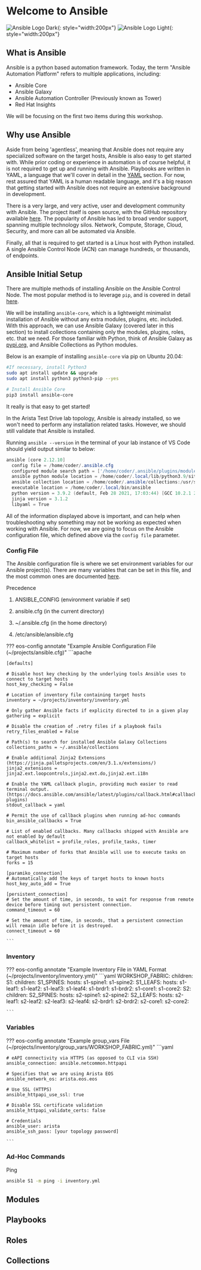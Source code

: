 # Welcome to Ansible

![Ansible Logo Dark](assets/images/ansible_logo_dark.png#only-dark){: style="width:200px"}
![Ansible Logo Light](assets/images/ansible_logo_light.png#only-light){: style="width:200px"}

## What is Ansible

Ansible is a python based automation framework. Today, the term "Ansible Automation Platform" refers to multiple applications, including:

- Ansible Core
- Ansible Galaxy
- Ansible Automation Controller (Previously known as Tower)
- Red Hat Insights

We will be focusing on the first two items during this workshop.

## Why use Ansible

Aside from being 'agentless', meaning that Ansible does not require any specialized software on the target hosts, Ansible is also easy to get started with. While prior coding or experience in automation is of course helpful, it is not required to get up and running with Ansible. Playbooks are written in YAML, a language that we'll cover in detail in the [YAML](jinja-yaml.md "Jinja and YAML") section. For now, rest assured that YAML is a human readable language, and it's a big reason that getting started with Ansible does not require an extensive background in development.

There is a very large, and very active, user and development community with Ansible. The project itself is open source, with the GitHub repository available [here](https://github.com/ansible/ansible "Ansible on GitHub"). The popularity of Ansible has led to broad vendor support, spanning multiple technology silos. Network, Compute, Storage, Cloud, Security, and more can all be automated via Ansible.

Finally, all that is required to get started is a Linux host with Python installed. A single Ansible Control Node (ACN) can manage hundreds, or thousands, of endpoints.

## Ansible Initial Setup

There are multiple methods of installing Ansible on the Ansible Control Node. The most popular method is to leverage `pip`, and is covered in detail [here](https://docs.ansible.com/ansible/latest/installation_guide/intro_installation.html "Ansible Installation Documentation").

We will be installing `ansible-core`, which is a lightweight minimalist installation of Ansible without any extra modules, plugins, etc. included. With this approach, we can use Ansible Galaxy (covered later in this section) to install collections containing only the modules, plugins, roles, etc. that we need. For those familiar with Python, think of Ansible Galaxy as [pypi.org](https://pypi.org "Python Packge Index"), and Ansible Collections as Python modules.

Below is an example of installing `ansible-core` via pip on Ubuntu 20.04:

```bash
#If necessary, install Python3
sudo apt install update && upgrade
sudo apt install python3 python3-pip --yes

# Install Ansible Core
pip3 install ansible-core
```

It really is that easy to get started!

In the Arista Test Drive lab topology, Ansible is already installed, so we won't need to perform any installation related tasks. However, we should still validate that Ansible is installed.

Running `ansible --version` in the terminal of your lab instance of VS Code should yield output similar to below:

```powershell
ansible [core 2.12.10]
  config file = /home/coder/.ansible.cfg
  configured module search path = ['/home/coder/.ansible/plugins/modules', '/usr/share/ansible/plugins/modules']
  ansible python module location = /home/coder/.local/lib/python3.9/site-packages/ansible
  ansible collection location = /home/coder/.ansible/collections:/usr/share/ansible/collections
  executable location = /home/coder/.local/bin/ansible
  python version = 3.9.2 (default, Feb 28 2021, 17:03:44) [GCC 10.2.1 20210110]
  jinja version = 3.1.2
  libyaml = True
```

All of the information displayed above is important, and can help when troubleshooting why something may not be working as expected when working with Ansible. For now, we are going to focus on the Ansible configuration file, which defined above via the `config file` parameter.

### Config File

The Ansible configuration file is where we set environment variables for our Ansible project(s). There are many variables that can be set in this file, and the most common ones are documented [here](https://docs.ansible.com/ansible/latest/reference_appendices/config.html#common-options "Common Ansible Configuration File Options").

Precedence

1. ANSIBLE_CONFIG (environment variable if set)

2. ansible.cfg (in the current directory)

3. ~/.ansible.cfg (in the home directory)

4. /etc/ansible/ansible.cfg

??? eos-config annotate "Example Ansible Configuration File (~/projects/ansible.cfg)"
    ```apache

    [defaults]

    # Disable host key checking by the underlying tools Ansible uses to connect to target hosts
    host_key_checking = False

    # Location of inventory file containing target hosts
    inventory = ~/projects/inventory/inventory.yml

    # Only gather Ansible facts if explicity directed to in a given play
    gathering = explicit

    # Disable the creation of .retry files if a playbook fails
    retry_files_enabled = False

    # Path(s) to search for installed Ansible Galaxy Collections
    collections_paths = ~/.ansible/collections

    # Enable additional Jinja2 Extensions (https://jinja.palletsprojects.com/en/3.1.x/extensions/)
    jinja2_extensions =  jinja2.ext.loopcontrols,jinja2.ext.do,jinja2.ext.i18n

    # Enable the YAML callback plugin, providing much easier to read terminal output. (https://docs.ansible.com/ansible/latest/plugins/callback.html#callback-plugins)
    stdout_callback = yaml

    # Permit the use of callback plugins when running ad-hoc commands
    bin_ansible_callbacks = True

    # List of enabled callbacks. Many callbacks shipped with Ansible are not enabled by default
    callback_whitelist = profile_roles, profile_tasks, timer

    # Maximum number of forks that Ansible will use to execute tasks on target hosts
    forks = 15

    [paramiko_connection]
    # Automatically add the keys of target hosts to known hosts
    host_key_auto_add = True

    [persistent_connection]
    # Set the amount of time, in seconds, to wait for response from remote device before timing out persistent connection.
    command_timeout = 60

    # Set the amount of time, in seconds, that a persistent connection will remain idle before it is destroyed.
    connect_timeout = 60

    ```

### Inventory

??? eos-config annotate "Example Inventory File in YAML Format (~/projects/inventory/inventory.yml)"
    ```yaml
    WORKSHOP_FABRIC:
      children:
        S1:
          children:
            S1_SPINES:
              hosts:
                s1-spine1:
                s1-spine2:
            S1_LEAFS:
              hosts:
                s1-leaf1:
                s1-leaf2:
                s1-leaf3:
                s1-leaf4:
                s1-brdr1:
                s1-brdr2:
                s1-core1:
                s1-core2:
        S2:
          children:
            S2_SPINES:
              hosts:
                s2-spine1:
                s2-spine2:
            S2_LEAFS:
              hosts:
                s2-leaf1:
                s2-leaf2:
                s2-leaf3:
                s2-leaf4:
                s2-brdr1:
                s2-brdr2:
                s2-core1:
                s2-core2:

    ```

### Variables

??? eos-config annotate "Example group_vars File (~/projects/inventory/group_vars/WORKSHOP_FABRIC.yml)"
    ```yaml

    # eAPI connectivity via HTTPS (as opposed to CLI via SSH)
    ansible_connection: ansible.netcommon.httpapi

    # Specifies that we are using Arista EOS
    ansible_network_os: arista.eos.eos

    # Use SSL (HTTPS)
    ansible_httpapi_use_ssl: true

    # Disable SSL certificate validation
    ansible_httpapi_validate_certs: false

    # Credentials
    ansible_user: arista
    ansible_ssh_pass: [your topology password]

    ```

### Ad-Hoc Commands

Ping

```bash
ansible S1 -m ping -i inventory.yml
```

## Modules

## Playbooks

## Roles

## Collections
